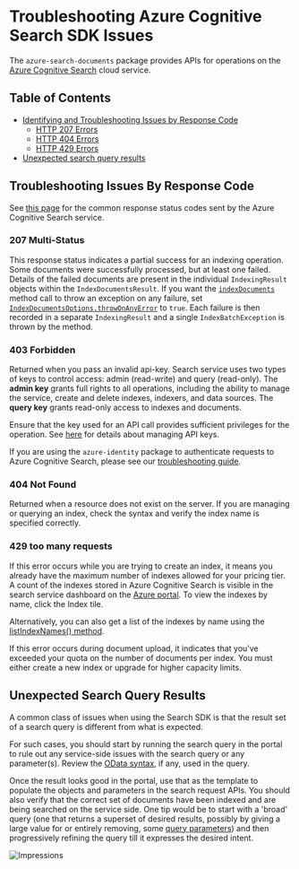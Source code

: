 # Troubleshooting Azure Cognitive Search SDK Issues

The `azure-search-documents` package provides APIs for operations on the
[Azure Cognitive Search](https://learn.microsoft.com/azure/search/search-what-is-azure-search) cloud service.

## Table of Contents

- [Identifying and Troubleshooting Issues by Response Code](#troubleshooting-issues-by-response-code)
  - [HTTP 207 Errors](#207-multi-status)
  - [HTTP 404 Errors](#404-not-found)
  - [HTTP 429 Errors](#429-too-many-requests)
- [Unexpected search query results](#unexpected-search-query-results)

## Troubleshooting Issues By Response Code

See [this page](https://learn.microsoft.com/rest/api/searchservice/http-status-codes) for the common response status codes sent by the Azure Cognitive Search service.

### 207 Multi-Status

This response status indicates a partial success for an indexing operation. Some documents were successfully processed, but at least one failed. Details of the failed documents are present in the individual `IndexingResult` objects within the `IndexDocumentsResult`. If you want the [`indexDocuments`](https://learn.microsoft.com/javascript/api/@azure/search-documents/searchclient?view=azure-node-latest#@azure-search-documents-searchclient-indexdocuments) method call to throw an exception on any failure, set [`IndexDocumentsOptions.throwOnAnyError`](https://learn.microsoft.com/javascript/api/@azure/search-documents/indexdocumentsoptions?view=azure-node-latest#@azure-search-documents-indexdocumentsoptions-throwonanyfailure)
to `true`. Each failure is then recorded in a separate `IndexingResult` and a single `IndexBatchException` is thrown by the method.

### 403 Forbidden

Returned when you pass an invalid api-key. Search service uses two types of keys to control access: admin (read-write) and query (read-only). The **admin key** grants full rights to all operations, including the ability to manage the service, create and delete indexes, indexers, and data sources. The **query key** grants read-only access to indexes and documents.

Ensure that the key used for an API call provides sufficient privileges for the operation. See [here](https://learn.microsoft.com/azure/search/search-security-api-keys)
for details about managing API keys.

If you are using the `azure-identity` package to authenticate requests to Azure Cognitive Search, please see our [troubleshooting guide](https://github.com/Azure/azure-sdk-for-js/blob/main/sdk/identity/identity/TROUBLESHOOTING.md).

### 404 Not Found

Returned when a resource does not exist on the server. If you are managing or querying an index, check the syntax and verify the index name is specified correctly.

### 429 too many requests

If this error occurs while you are trying to create an index, it means you already have the maximum number of indexes allowed for your pricing tier. A count of the indexes stored in Azure Cognitive Search is visible in the search service dashboard on the [Azure portal](https://portal.azure.com/). To view the indexes by name, click the Index tile.

Alternatively, you can also get a list of the indexes by name using the [listIndexNames() method](https://learn.microsoft.com/javascript/api/@azure/search-documents/searchindexclient?view=azure-node-latest#@azure-search-documents-searchindexclient-listindexesnames).

If this error occurs during document upload, it indicates that you've exceeded your quota on the number of documents per index. You must either create a new index or upgrade for higher capacity limits.

## Unexpected Search Query Results

A common class of issues when using the Search SDK is that the result set of a search query is different from what is expected.

For such cases, you should start by running the search query in the portal to rule out any service-side issues with the search query or any parameter(s). Review the [OData syntax](https://learn.microsoft.com/azure/search/query-odata-filter-orderby-syntax), if any, used in the query.

Once the result looks good in the portal, use that as the template to populate the objects and parameters in the search request APIs. You should also verify that the correct set of documents have been indexed and are being searched on the service side. One tip would be to start with a 'broad' query (one that returns a superset of desired results, possibly by giving a large value for or entirely removing, some [query parameters](https://learn.microsoft.com/rest/api/searchservice/search-documents#query-parameters))
and then progressively refining the query till it expresses the desired intent.

![Impressions](https://azure-sdk-impressions.azurewebsites.net/api/impressions/azure-sdk-for-java%2Fsdk%2Fsearch%2Fazure-search-documents%2FTROUBLESHOOTING.png)
